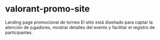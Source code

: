 # valorant-promo-site
Landing page promocional de torneo El sitio está diseñado para captar la atención de jugadores, mostrar detalles del evento y facilitar el registro de participantes.
